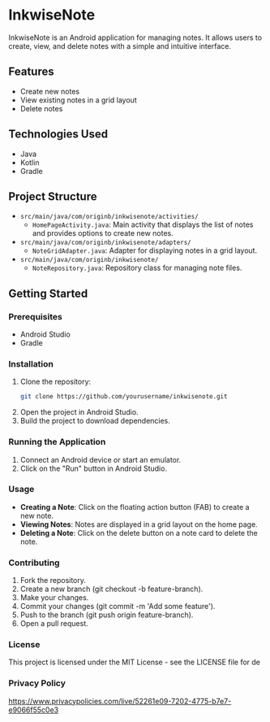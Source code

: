 # InkwiseNote

InkwiseNote is an Android application for managing notes. It allows users to create, view, and delete notes with a simple and intuitive interface.

## Features

- Create new notes
- View existing notes in a grid layout
- Delete notes

## Technologies Used

- Java
- Kotlin
- Gradle

## Project Structure

- `src/main/java/com/originb/inkwisenote/activities/`
    - `HomePageActivity.java`: Main activity that displays the list of notes and provides options to create new notes.
- `src/main/java/com/originb/inkwisenote/adapters/`
    - `NoteGridAdapter.java`: Adapter for displaying notes in a grid layout.
- `src/main/java/com/originb/inkwisenote/`
    - `NoteRepository.java`: Repository class for managing note files.

## Getting Started

### Prerequisites

- Android Studio
- Gradle

### Installation

1. Clone the repository:
    ```sh
    git clone https://github.com/yourusername/inkwisenote.git
    ```
2. Open the project in Android Studio. 
3. Build the project to download dependencies.

### Running the Application
1. Connect an Android device or start an emulator.
2. Click on the "Run" button in Android Studio.

### Usage
* **Creating a Note**: Click on the floating action button (FAB) to create a new note.
* **Viewing Notes**: Notes are displayed in a grid layout on the home page.
* **Deleting a Note**: Click on the delete button on a note card to delete the note.

### Contributing
1. Fork the repository. 
2. Create a new branch (git checkout -b feature-branch). 
3. Make your changes. 
4. Commit your changes (git commit -m 'Add some feature'). 
5. Push to the branch (git push origin feature-branch). 
6. Open a pull request.

### License
This project is licensed under the MIT License - see the LICENSE file for de

### Privacy Policy
https://www.privacypolicies.com/live/52261e09-7202-4775-b7e7-e9066f55c0e3